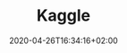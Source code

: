 ---
title: "Kaggle"
images:
  - path: kaggle_landing.png
categories:
  - Analysis and Computations
  - Publishing and Sharing
tags:
  - Visualization
  - Open Science
  - Data Science
  - Programming
links:
  - name: Kaggle
    link: https://kaggle.com
summary: "Kaggle is a competition platform that bundles online computing Jupyter notebooks and data management."
features:
  - Public datasets
  - Connect to Google services such as BigQuery
  - Free computation resources
  - Online Jupyter notebooks
  - Data science coursers
  - Data science competitions
platforms:
  - Web
plans:
  - name: Free
    description:
date: 2020-04-26T16:34:16+02:00
draft: false
---